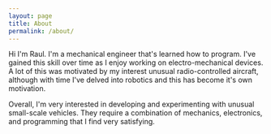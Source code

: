 ```yaml
---
layout: page
title: About
permalink: /about/
---
```


Hi I'm Raul. I'm a mechanical engineer that's learned how to program. 
I've gained this skill over time as I enjoy working on electro-mechanical devices.
A lot of this was motivated by my interest unusual radio-controlled aircraft,
although with time I've delved into robotics and this has become it's own motivation.  

Overall, I'm very interested in developing and experimenting with unusual small-scale vehicles. 
They require a combination of mechanics, electronics, and programming that I find very satisfying. 
